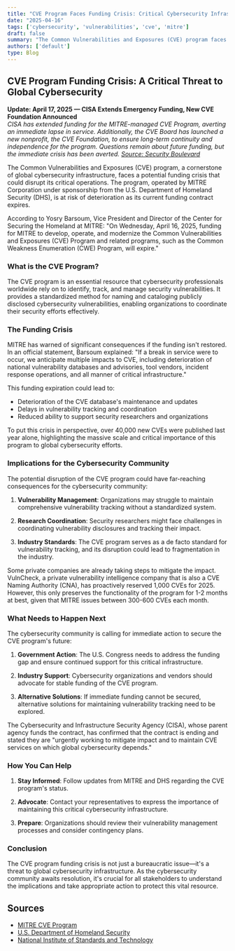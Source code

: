 ```yaml
---
title: "CVE Program Faces Funding Crisis: Critical Cybersecurity Infrastructure at Risk"
date: "2025-04-16"
tags: ['cybersecurity', 'vulnerabilities', 'cve', 'mitre']
draft: false
summary: "The Common Vulnerabilities and Exposures (CVE) program faces a potential funding crisis that could disrupt its critical operations. We explore the implications and what needs to happen next."
authors: ['default']
type: Blog
---
```


## CVE Program Funding Crisis: A Critical Threat to Global Cybersecurity

**Update: April 17, 2025 — CISA Extends Emergency Funding, New CVE Foundation Announced**  
*CISA has extended funding for the MITRE-managed CVE Program, averting an immediate lapse in service. Additionally, the CVE Board has launched a new nonprofit, the CVE Foundation, to ensure long-term continuity and independence for the program. Questions remain about future funding, but the immediate crisis has been averted. [Source: Security Boulevard](https://securityboulevard.com/2025/04/government-funding-for-cve-program-ends-but-a-new-group-emerges/)*


The Common Vulnerabilities and Exposures (CVE) program, a cornerstone of global cybersecurity infrastructure, faces a potential funding crisis that could disrupt its critical operations. The program, operated by MITRE Corporation under sponsorship from the U.S. Department of Homeland Security (DHS), is at risk of deterioration as its current funding contract expires.

According to Yosry Barsoum, Vice President and Director of the Center for Securing the Homeland at MITRE: "On Wednesday, April 16, 2025, funding for MITRE to develop, operate, and modernize the Common Vulnerabilities and Exposures (CVE) Program and related programs, such as the Common Weakness Enumeration (CWE) Program, will expire."

### What is the CVE Program?

The CVE program is an essential resource that cybersecurity professionals worldwide rely on to identify, track, and manage security vulnerabilities. It provides a standardized method for naming and cataloging publicly disclosed cybersecurity vulnerabilities, enabling organizations to coordinate their security efforts effectively.

### The Funding Crisis

MITRE has warned of significant consequences if the funding isn't restored. In an official statement, Barsoum explained: "If a break in service were to occur, we anticipate multiple impacts to CVE, including deterioration of national vulnerability databases and advisories, tool vendors, incident response operations, and all manner of critical infrastructure."

This funding expiration could lead to:

- Deterioration of the CVE database's maintenance and updates
- Delays in vulnerability tracking and coordination
- Reduced ability to support security researchers and organizations

To put this crisis in perspective, over 40,000 new CVEs were published last year alone, highlighting the massive scale and critical importance of this program to global cybersecurity efforts.

### Implications for the Cybersecurity Community

The potential disruption of the CVE program could have far-reaching consequences for the cybersecurity community:

1. **Vulnerability Management**: Organizations may struggle to maintain comprehensive vulnerability tracking without a standardized system.

2. **Research Coordination**: Security researchers might face challenges in coordinating vulnerability disclosures and tracking their impact.

3. **Industry Standards**: The CVE program serves as a de facto standard for vulnerability tracking, and its disruption could lead to fragmentation in the industry.

Some private companies are already taking steps to mitigate the impact. VulnCheck, a private vulnerability intelligence company that is also a CVE Naming Authority (CNA), has proactively reserved 1,000 CVEs for 2025. However, this only preserves the functionality of the program for 1-2 months at best, given that MITRE issues between 300-600 CVEs each month.

### What Needs to Happen Next

The cybersecurity community is calling for immediate action to secure the CVE program's future:

1. **Government Action**: The U.S. Congress needs to address the funding gap and ensure continued support for this critical infrastructure.

2. **Industry Support**: Cybersecurity organizations and vendors should advocate for stable funding of the CVE program.

3. **Alternative Solutions**: If immediate funding cannot be secured, alternative solutions for maintaining vulnerability tracking need to be explored.

The Cybersecurity and Infrastructure Security Agency (CISA), whose parent agency funds the contract, has confirmed that the contract is ending and stated they are "urgently working to mitigate impact and to maintain CVE services on which global cybersecurity depends."

### How You Can Help

1. **Stay Informed**: Follow updates from MITRE and DHS regarding the CVE program's status.

2. **Advocate**: Contact your representatives to express the importance of maintaining this critical cybersecurity infrastructure.

3. **Prepare**: Organizations should review their vulnerability management processes and consider contingency plans.

### Conclusion

The CVE program funding crisis is not just a bureaucratic issue—it's a threat to global cybersecurity infrastructure. As the cybersecurity community awaits resolution, it's crucial for all stakeholders to understand the implications and take appropriate action to protect this vital resource.

## Sources

- [MITRE CVE Program](https://cve.mitre.org/)
- [U.S. Department of Homeland Security](https://www.dhs.gov/)
- [National Institute of Standards and Technology](https://nvd.nist.gov/)
